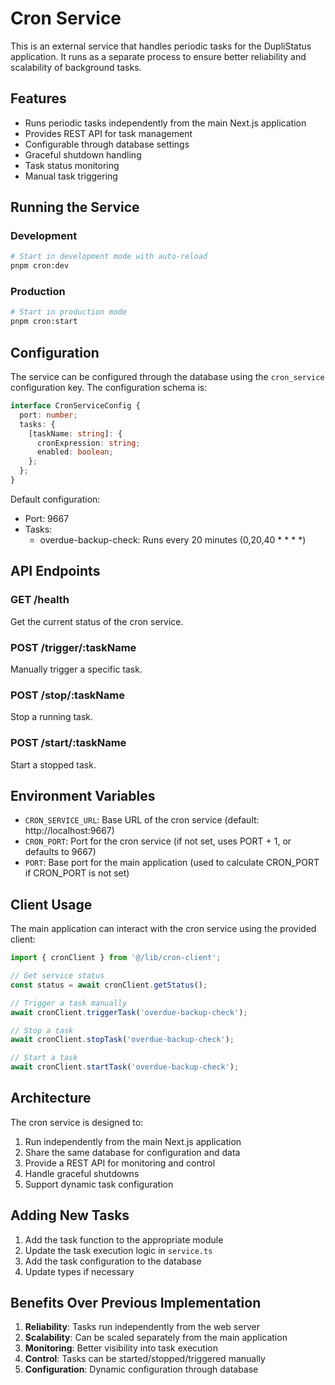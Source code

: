# Cron Service

This is an external service that handles periodic tasks for the DupliStatus application. It runs as a separate process to ensure better reliability and scalability of background tasks.

## Features

- Runs periodic tasks independently from the main Next.js application
- Provides REST API for task management
- Configurable through database settings
- Graceful shutdown handling
- Task status monitoring
- Manual task triggering

## Running the Service

### Development

```bash
# Start in development mode with auto-reload
pnpm cron:dev
```

### Production

```bash
# Start in production mode
pnpm cron:start
```

## Configuration

The service can be configured through the database using the `cron_service` configuration key. The configuration schema is:

```typescript
interface CronServiceConfig {
  port: number;
  tasks: {
    [taskName: string]: {
      cronExpression: string;
      enabled: boolean;
    };
  };
}
```

Default configuration:
- Port: 9667
- Tasks:
  - overdue-backup-check: Runs every 20 minutes (0,20,40 * * * *)

## API Endpoints

### GET /health
Get the current status of the cron service.

### POST /trigger/:taskName
Manually trigger a specific task.

### POST /stop/:taskName
Stop a running task.

### POST /start/:taskName
Start a stopped task.

## Environment Variables

- `CRON_SERVICE_URL`: Base URL of the cron service (default: http://localhost:9667)
- `CRON_PORT`: Port for the cron service (if not set, uses PORT + 1, or defaults to 9667)
- `PORT`: Base port for the main application (used to calculate CRON_PORT if CRON_PORT is not set)

## Client Usage

The main application can interact with the cron service using the provided client:

```typescript
import { cronClient } from '@/lib/cron-client';

// Get service status
const status = await cronClient.getStatus();

// Trigger a task manually
await cronClient.triggerTask('overdue-backup-check');

// Stop a task
await cronClient.stopTask('overdue-backup-check');

// Start a task
await cronClient.startTask('overdue-backup-check');
```

## Architecture

The cron service is designed to:
1. Run independently from the main Next.js application
2. Share the same database for configuration and data
3. Provide a REST API for monitoring and control
4. Handle graceful shutdowns
5. Support dynamic task configuration

## Adding New Tasks

1. Add the task function to the appropriate module
2. Update the task execution logic in `service.ts`
3. Add the task configuration to the database
4. Update types if necessary

## Benefits Over Previous Implementation

1. **Reliability**: Tasks run independently from the web server
2. **Scalability**: Can be scaled separately from the main application
3. **Monitoring**: Better visibility into task execution
4. **Control**: Tasks can be started/stopped/triggered manually
5. **Configuration**: Dynamic configuration through database 